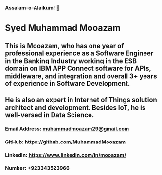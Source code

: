 <h3> Assalam-o-Alaikum! 👋 </h3>
<h1> Syed Muhammad Mooazam </h1>
<h2>This is Mooazam, who has one year of professional experience as a Software Engineer in the Banking Industry working in the ESB domain on IBM APP Connect software for APIs, middleware, and integration and overall 3+ years of experience in Software Development.</h2>
<h2>He is also an expert in Internet of Things solution architect and development. Besides IoT, he is well-versed in Data Science.</h2>

### Email Address: muhammadmoazam29@gmail.com  
### GitHub: https://github.com/MuhammadMooazam 
### LinkedIn: https://www.linkedin.com/in/mooazam/ 
### Number: +923343523966

<br/>
